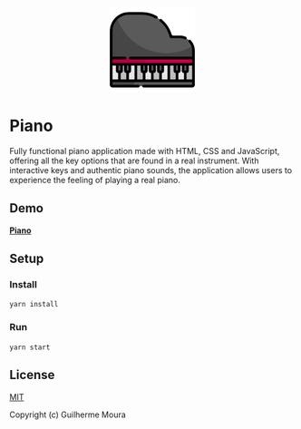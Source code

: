 <p align="center">
  <img
    style="object: contain; height: 150px"
    src="https://raw.githubusercontent.com/glhrmoura/piano/master/src/images/logo.png"
  />
</p>

# Piano

Fully functional piano application made with HTML, CSS and JavaScript, offering all the key options that are found in a real instrument. With interactive keys and authentic piano sounds, the application allows users to experience the feeling of playing a real piano.

## Demo

[**Piano**](https://exquisite-pie-01cc07.netlify.app/)

## Setup

### Install

```
yarn install
```

### Run

```
yarn start
```

## License

[MIT](https://github.com/glhrmoura/piano/blob/master/LICENSE)

Copyright (c) Guilherme Moura
